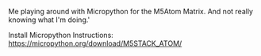 Me playing around with Micropython for the M5Atom Matrix.
And not really knowing what I'm doing.'


Install Micropython Instructions: https://micropython.org/download/M5STACK_ATOM/
